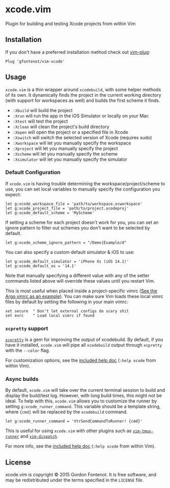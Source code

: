 # xcode.vim

Plugin for building and testing Xcode projects from within Vim


## Installation

If you don't have a preferred installation method check out
[vim-plug](https://github.com/junegunn/vim-plug):

```vim
Plug 'gfontenot/vim-xcode'
```

## Usage

`xcode.vim` is a thin wrapper around `xcodebuild`, with some helper methods of
its own. It dynamically finds the project in the current working directory
(with support for workspaces as well) and builds the first scheme it finds.

 - `:Xbuild` will build the project
 - `:Xrun` will run the app in the iOS Simulator or locally on your Mac
 - `:Xtest` will test the project
 - `:Xclean` will clean the project's build directory
 - `:Xopen` will open the project or a specified file in Xcode
 - `:Xswitch` will switch the selected version of Xcode (requires sudo)
 - `:Xworkspace` will let you manually specify the workspace
 - `:Xproject` will let you manually specify the project
 - `:Xscheme` will let you manually specify the scheme
 - `:Xsimulator` will let you manually specify the simulator

### Default Configuration

If `xcode.vim` is having trouble determining the workspace/project/scheme to
use, you can set local variables to manually specify the configuration you
expect:

```
let g:xcode_workspace_file = 'path/to/workspace.xcworkspace'
let g:xcode_project_file = 'path/to/project.xcodeproj'
let g:xcode_default_scheme = 'MyScheme'
```

If setting a scheme for each project doesn't work for you,
you can set an ignore pattern to filter out schemes you don't
want to be selected by default.
```
let g:xcode_scheme_ignore_pattern = "/Demo|Example/d"
```

You can also specify a custom default simulator & iOS to use:

```
let g:xcode_default_simulator = 'iPhone Xs (iOS 14.1)'
let g:xcode_default_os = '14.1'
```

Note that manually specifying a different value with any of the setter
commands listed above will override these values until you restart Vim.

This is most useful when placed inside a project-specific vimrc ([See the Argo
vimrc as an example][argo-vimrc]). You can make sure Vim loads these local
vimrc files by default by setting the following in your main vimrc:

[argo-vimrc]: https://github.com/thoughtbot/Argo/blob/master/.vimrc

```
set secure  " Don't let external configs do scary shit
set exrc    " Load local vimrc if found
```

### `xcpretty` support

[`xcpretty`] is a gem for improving the output of xcodebuild. By default, if
you have it installed, `xcode.vim` will pipe all `xcodebuild` output through
`xcpretty` with the `--color` flag.

[`xcpretty`]: https://github.com/supermarin/xcpretty

For customization options, see the [included help doc][help] (`:help xcode`
from within Vim).

[help]: https://github.com/gfontenot/vim-xcode/blob/master/doc/xcode.txt

### Async builds

By default, `xcode.vim` will take over the current terminal session to build
and display the build/test log. However, with long build times, this might not
be ideal. To help with this, `xcode.vim` allows you to customize the runner by
setting `g:xcode_runner_command`. This variable should be a template string,
where `{cmd}` will be replaced by the `xcodebuild` command.

```vim
let g:xcode_runner_command = 'VtrSendCommandToRunner! {cmd}'
```

This is useful for using `xcode.vim` with other plugins such as
[`vim-tmux-runner`] and [`vim-dispatch`].

[`vim-tmux-runner`]: https://github.com/christoomey/vim-tmux-runner
[`vim-dispatch`]: https://github.com/tpope/vim-dispatch

For more info, see the [included help doc][help] (`:help xcode` from within
Vim).

## License

xcode.vim is copyright © 2015 Gordon Fontenot. It is free software, and may be
redistributed under the terms specified in the `LICENSE` file.
